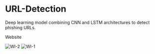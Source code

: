 # URL-Detection
Deep learning model combining CNN and LSTM architectures to detect phishing URLs.


Website

![WI-2](https://github.com/soumyapandit0415/URL-Detection/assets/91374416/a48a4ed6-caaf-4938-b2f9-bc5116f484cc)
![WI-1](https://github.com/soumyapandit0415/URL-Detection/assets/91374416/56dfc443-79d1-4feb-8729-208758099fe2)
